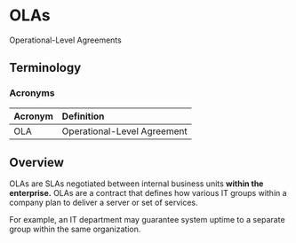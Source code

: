 # OLAs

Operational-Level Agreements

## Terminology

### Acronyms

| Acronym | Definition |
| :--- | :--- |
| OLA | Operational-Level Agreement |

## Overview

OLAs are SLAs negotiated between internal business units **within the enterprise.** OLAs are a contract that defines how various IT groups within a company plan to deliver a server or set of services.

For example, an IT department may guarantee system uptime to a separate group within the same organization.